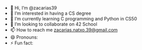 - 👋 Hi, I’m @zacarias39
- 👀 I’m interested in having a CS degree
- 🌱 I’m currently learning C programming and Python in CS50
- 💞️ I’m looking to collaborate on 42 School
- 📫 How to reach me zacarias.natxo.39@gmail.com
- 😄 Pronouns: 
- ⚡ Fun fact: 

<!---
zacarias39/zacarias39 is a ✨ special ✨ repository because its `README.md` (this file) appears on your GitHub profile.
You can click the Preview link to take a look at your changes.
--->
